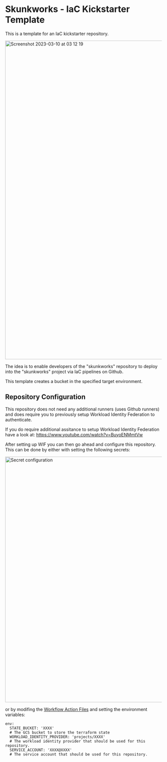 # Skunkworks - IaC Kickstarter Template

This is a template for an IaC kickstarter repository.

<img width="1021" alt="Screenshot 2023-03-10 at 03 12 19" src="https://user-images.githubusercontent.com/94000358/224206800-ac3b8227-863c-4de4-84d4-f1614f92073c.png">

The idea is to enable developers of the "skunkworks" repository to deploy into the "skunkworks" project via IaC pipelines on Github. 

This template creates a bucket in the specified target environment.

## Repository Configuration
This repository does not need any additional runners (uses Github runners) and does require you to previously setup Workload Identity Federation to authenticate.

If you do require additional assitance to setup Workload Identity Federation have a look at: https://www.youtube.com/watch?v=BuyoENMmtVw

After setting up WIF you can then go ahead and configure this repository. This can be done by either with setting the following secrets:

<img width="787" alt="Secret configuration" src="https://user-images.githubusercontent.com/94000358/161538148-5b5a5047-b512-4d5a-9a95-912eb4f8a138.png">

or by modifing the [Workflow Action Files](.github/workflows/) and setting the environment variables:
```
env:
  STATE_BUCKET: 'XXXX'
  # The GCS bucket to store the terraform state 
  WORKLOAD_IDENTITY_PROVIDER: 'projects/XXXX'
  # The workload identity provider that should be used for this repository.
  SERVICE_ACCOUNT: 'XXXX@XXXX'
  # The service account that should be used for this repository.
```